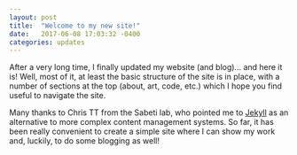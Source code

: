 ```yaml
---
layout: post
title:  "Welcome to my new site!"
date:   2017-06-08 17:03:32 -0400
categories: updates
---
```

After a very long time, I finally updated my website (and blog)... and here it is! Well, most of it, at least the basic structure of the site is in place, with a number of sections at the top (about, art, code, etc.) which I hope you find useful to navigate the site.

Many thanks to Chris TT from the Sabeti lab, who pointed me to [Jekyll](http://jekyllrb.com/) as an alternative to more complex content management systems. So far, it has been really convenient to create a simple site where I can show my work and, luckily, to do some blogging as well!